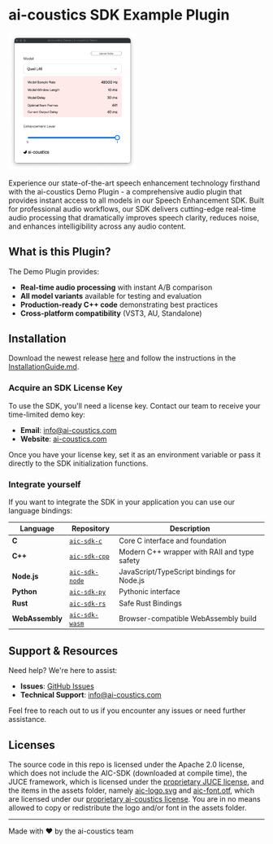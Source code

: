# ai-coustics SDK Example Plugin

<img src="assets/screenshot.png" alt="Plugin Screenshot" width="50%">

Experience our state-of-the-art speech enhancement technology firsthand with the ai-coustics Demo Plugin - a comprehensive audio plugin that provides instant access to all models in our Speech Enhancement SDK. Built for professional audio workflows, our SDK delivers cutting-edge real-time audio processing that dramatically improves speech clarity, reduces noise, and enhances intelligibility across any audio content.

## What is this Plugin?

The Demo Plugin provides:
- **Real-time audio processing** with instant A/B comparison
- **All model variants** available for testing and evaluation
- **Production-ready C++ code** demonstrating best practices
- **Cross-platform compatibility** (VST3, AU, Standalone)

## Installation

Download the newest release [here](https://github.com/ai-coustics/aic-sdk-plugin/releases) and follow the instructions in the [InstallationGuide.md](release/InstallationGuide.md).

### Acquire an SDK License Key

To use the SDK, you'll need a license key. Contact our team to receive your time-limited demo key:

- **Email**: [info@ai-coustics.com](mailto:info@ai-coustics.com)
- **Website**: [ai-coustics.com](https://ai-coustics.com)

Once you have your license key, set it as an environment variable or pass it directly to the SDK initialization functions.

### Integrate yourself

If you want to integrate the SDK in your application you can use our language bindings:

| Language | Repository | Description |
|----------|------------|-------------|
| **C** | [`aic-sdk-c`](https://github.com/ai-coustics/aic-sdk-c) | Core C interface and foundation |
| **C++** | [`aic-sdk-cpp`](https://github.com/ai-coustics/aic-sdk-cpp) | Modern C++ wrapper with RAII and type safety |
| **Node.js** | [`aic-sdk-node`](https://github.com/ai-coustics/aic-sdk-node) | JavaScript/TypeScript bindings for Node.js |
| **Python** | [`aic-sdk-py`](https://github.com/ai-coustics/aic-sdk-py) | Pythonic interface |
| **Rust** | [`aic-sdk-rs`](https://github.com/ai-coustics/aic-sdk-rs) | Safe Rust Bindings |
| **WebAssembly** | [`aic-sdk-wasm`](https://github.com/ai-coustics/aic-sdk-wasm) | Browser-compatible WebAssembly build |

## Support & Resources

Need help? We're here to assist:

- **Issues**: [GitHub Issues](https://github.com/ai-coustics/aic-sdk-plugin/issues)
- **Technical Support**: [info@ai-coustics.com](mailto:info@ai-coustics.com)

Feel free to reach out to us if you encounter any issues or need further assistance.

## Licenses

The source code in this repo is licensed under the Apache 2.0 license, which does not include the AIC-SDK (downloaded at compile time), the JUCE framework, which is licensed under the [proprietary JUCE license](https://juce.com/legal/juce-7-license/), and the items in the assets folder, namely [aic-logo.svg](assets/aic_logo.svg) and [aic-font.otf](assets/aic_font.otf), which are licensed under our [proprietary ai-coustics license](LICENSE.AIC-SDK). You are in no means allowed to copy or redistribute the logo and/or font in the assets folder.

---

Made with ❤️ by the ai-coustics team
